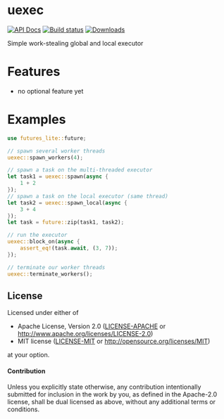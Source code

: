 # uexec

[![API Docs](https://docs.rs/uexec/badge.svg)](https://docs.rs/uexec)
[![Build status](https://github.com/Keruspe/uexec/workflows/Build%20and%20test/badge.svg)](https://github.com/Keruspe/uexec/actions)
[![Downloads](https://img.shields.io/crates/d/uexec.svg)](https://crates.io/crates/uexec)

Simple work-stealing global and local executor

# Features

- no optional feature yet

# Examples

```rust
use futures_lite::future;

// spawn several worker threads
uexec::spawn_workers(4);

// spawn a task on the multi-threaded executor
let task1 = uexec::spawn(async {
    1 + 2
});
// spawn a task on the local executor (same thread)
let task2 = uexec::spawn_local(async {
    3 + 4
});
let task = future::zip(task1, task2);

// run the executor
uexec::block_on(async {
    assert_eq!(task.await, (3, 7));
});

// terminate our worker threads
uexec::terminate_workers();
```

## License

Licensed under either of

 * Apache License, Version 2.0 ([LICENSE-APACHE](LICENSE-APACHE) or http://www.apache.org/licenses/LICENSE-2.0)
 * MIT license ([LICENSE-MIT](LICENSE-MIT) or http://opensource.org/licenses/MIT)

at your option.

#### Contribution

Unless you explicitly state otherwise, any contribution intentionally submitted
for inclusion in the work by you, as defined in the Apache-2.0 license, shall be
dual licensed as above, without any additional terms or conditions.
